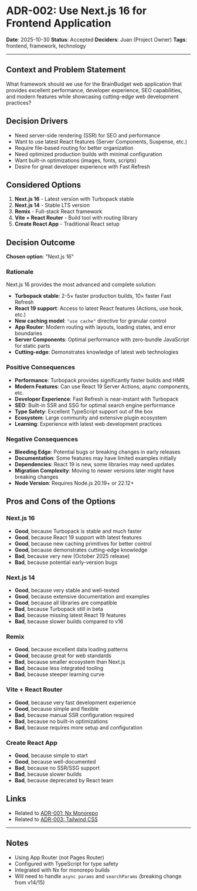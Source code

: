 # ADR-002: Use Next.js 16 for Frontend Application

**Date**: 2025-10-30
**Status**: Accepted
**Deciders**: Juan (Project Owner)
**Tags**: frontend, framework, technology

---

## Context and Problem Statement

What framework should we use for the BrainBudget web application that provides excellent performance, developer experience, SEO capabilities, and modern features while showcasing cutting-edge web development practices?

## Decision Drivers

* Need server-side rendering (SSR) for SEO and performance
* Want to use latest React features (Server Components, Suspense, etc.)
* Require file-based routing for better organization
* Need optimized production builds with minimal configuration
* Want built-in optimizations (images, fonts, scripts)
* Desire for great developer experience with Fast Refresh

## Considered Options

1. **Next.js 16** - Latest version with Turbopack stable
2. **Next.js 14** - Stable LTS version
3. **Remix** - Full-stack React framework
4. **Vite + React Router** - Build tool with routing library
5. **Create React App** - Traditional React setup

## Decision Outcome

**Chosen option**: "Next.js 16"

### Rationale

Next.js 16 provides the most advanced and complete solution:
- **Turbopack stable**: 2-5× faster production builds, 10× faster Fast Refresh
- **React 19 support**: Access to latest React features (Actions, use hook, etc.)
- **New caching model**: `"use cache"` directive for granular control
- **App Router**: Modern routing with layouts, loading states, and error boundaries
- **Server Components**: Optimal performance with zero-bundle JavaScript for static parts
- **Cutting-edge**: Demonstrates knowledge of latest web technologies

### Positive Consequences

* **Performance**: Turbopack provides significantly faster builds and HMR
* **Modern Features**: Can use React 19 Server Actions, async components, etc.
* **Developer Experience**: Fast Refresh is near-instant with Turbopack
* **SEO**: Built-in SSR and SSG for optimal search engine performance
* **Type Safety**: Excellent TypeScript support out of the box
* **Ecosystem**: Large community and extensive plugin ecosystem
* **Learning**: Experience with latest web development practices

### Negative Consequences

* **Bleeding Edge**: Potential bugs or breaking changes in early releases
* **Documentation**: Some features may have limited examples initially
* **Dependencies**: React 19 is new, some libraries may need updates
* **Migration Complexity**: Moving to newer versions later might have breaking changes
* **Node Version**: Requires Node.js 20.19+ or 22.12+

## Pros and Cons of the Options

### Next.js 16

* **Good**, because Turbopack is stable and much faster
* **Good**, because React 19 support with latest features
* **Good**, because new caching primitives for better control
* **Good**, because demonstrates cutting-edge knowledge
* **Bad**, because very new (October 2025 release)
* **Bad**, because potential early-version bugs

### Next.js 14

* **Good**, because very stable and well-tested
* **Good**, because extensive documentation and examples
* **Good**, because all libraries are compatible
* **Bad**, because Turbopack still in beta
* **Bad**, because missing latest React 19 features
* **Bad**, because slower builds compared to v16

### Remix

* **Good**, because excellent data loading patterns
* **Good**, because great for web standards
* **Bad**, because smaller ecosystem than Next.js
* **Bad**, because less integrated tooling
* **Bad**, because steeper learning curve

### Vite + React Router

* **Good**, because very fast development experience
* **Good**, because simple and flexible
* **Bad**, because manual SSR configuration required
* **Bad**, because no built-in optimizations
* **Bad**, because requires more setup and configuration

### Create React App

* **Good**, because simple to start
* **Good**, because well-documented
* **Bad**, because no SSR/SSG support
* **Bad**, because slower builds
* **Bad**, because deprecated by React team

## Links

* Related to [ADR-001: Nx Monorepo](./001-nx-monorepo.md)
* Related to [ADR-003: Tailwind CSS](./003-tailwind-css.md)

---

## Notes

- Using App Router (not Pages Router)
- Configured with TypeScript for type safety
- Integrated with Nx for monorepo builds
- Will need to handle `async params` and `searchParams` (breaking change from v14/15)
